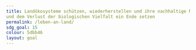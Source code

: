 ```yaml
---
title: Landökosysteme schützen, wiederherstellen und ihre nachhaltige Nutzung fördern, Wälder nachhaltig bewirtschaften, Wüstenbildung bekämpfen, Bodendegradation beenden und umkehren 
und dem Verlust der biologischen Vielfalt ein Ende setzen
permalink: /leben-an-land/
sdg_goal: 15
colour: 5dbb46
layout: goal
---
```


